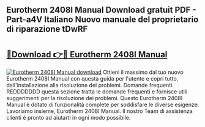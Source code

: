 ## Eurotherm 2408I Manual Download gratuit PDF - Part-a4V Italiano Nuovo manuale del proprietario di riparazione tDwRF

# <h2><a href="http://dfax20.blite.top/?on=Eurotherm+2408I+Manual">🔗Download 👉🔴 Eurotherm 2408I Manual</a></h2>

[![Eurotherm 2408I Manual download](https://i.imgur.com/lujVjoI.png)](http://dfax20.blite.top/?on=Eurotherm+2408I+Manual)
Ottieni il massimo dal tuo nuovo Eurotherm 2408I Manual con questa guida per l'utente e copri tutto, dall'installazione alla risoluzione dei problemi. Domande frequenti REDDDDDDD questa sezione tratta le domande frequenti e fornisce utili suggerimenti per la risoluzione dei problemi. Questo Eurotherm 2408I Manual è dotato di funzionalità complete per soddisfare le diverse esigenze. Lavoriamo insieme, Eurotherm 2408I Manual. Il nostro Team di assistenza clienti è pronto ad aiutarti in ogni modo possibile.

